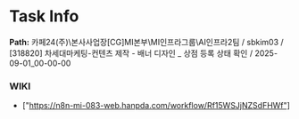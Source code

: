 # Task Info

**Path:** 카페24(주)\본사사업장\[CG]MI본부\MI인프라그룹\AI인프라2팀 / sbkim03 / [318820] 차세대마케팅-컨텐츠 제작 - 배너 디자인 _ 상점 등록 상태 확인 / 2025-09-01_00-00-00

### WIKI
- ["https://n8n-mi-083-web.hanpda.com/workflow/Rf15WSJjNZSdFHWf"]

